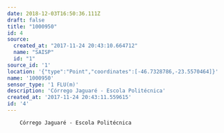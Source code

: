 ```yaml
---
date: 2018-12-03T16:50:36.111Z
draft: false
title: "1000950"
id: 4
source:
  created_at: "2017-11-24 20:43:10.664712"
  name: "SAISP"
  id: "1"
source_id: '1'
location: '{"type":"Point","coordinates":[-46.7328786,-23.5570464]}'
name: '1000950'
sensor_type: '1 FLU(m)'
description: 'Córrego Jaguaré - Escola Politécnica'
created_at: '2017-11-24 20:43:11.559615'
id: '4'
---
```

		Córrego Jaguaré - Escola Politécnica